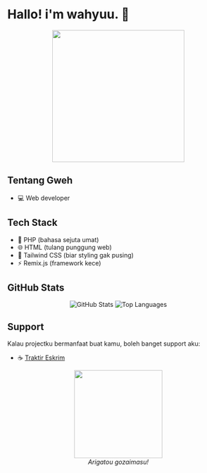 # Hallo! i'm wahyuu. 👋

<p align="center">
  <img src="https://c.tenor.com/DnnklrEUKLIAAAAd/tenor.gif" width="300">
</p>

## Tentang Gweh 
- 💻 Web developer 

## Tech Stack
- 🔧 PHP (bahasa sejuta umat)
- 🌐 HTML (tulang punggung web)
- 🎨 Tailwind CSS (biar styling gak pusing)
- ⚡ Remix.js (framework kece)

## GitHub Stats
<p align="center">
  <img src="https://github-readme-stats.vercel.app/api?username=whyudacok&show_icons=true&theme=tokyonight" alt="GitHub Stats" />
  <img src="https://github-readme-stats.vercel.app/api/top-langs/?username=whyudacok&layout=compact&theme=tokyonight" alt="Top Languages" />
</p>

## Support
Kalau projectku bermanfaat buat kamu, boleh banget support aku:
- ☕ [Traktir Eskrim](https://trakteer.id/slynnn)

<p align="center">
  <img src="https://c.tenor.com/3a3XcQUCFPkAAAAC/tenor.gif" width="200">
  <br>
  <em>Arigatou gozaimasu!</em>
</p>

